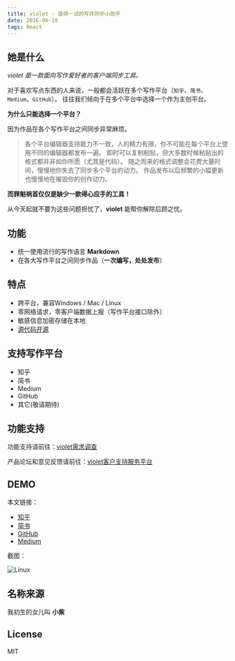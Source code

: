 ```yaml
---
title: violet - 值得一试的写作同步小助手
date: 2016-06-18
tags: React
---
```

## 她是什么

_violet 是一款面向写作爱好者的客户端同步工具。_

对于喜欢写点东西的人来说，一般都会活跃在多个写作平台（`知乎`、`简书`、`Medium`、`GitHub`）。
往往我们倾向于在多个平台中选择一个作为主创平台。

**为什么只能选择一个平台？**

因为作品在各个写作平台之间同步异常麻烦。

> 各个平台编辑器支持能力不一致，人的精力有限，你不可能在每个平台上使用不同的编辑器都发布一遍。
> 即时可以复制粘贴，但大多数时候粘贴出的格式都并非如你所愿（尤其是代码）。
> 随之而来的格式调整会花费大量时间，慢慢地你失去了同步多个平台的动力。
> 作品发布以后频繁的小幅更新也慢慢地在摧毁你的创作动力。

**而罪魁祸首仅仅是缺少一款得心应手的工具！**

从今天起就不要为这些问题担忧了，**violet** 能帮你解除后顾之忧。
## 功能
- 统一使用流行的写作语言 **Markdown**
- 在各大写作平台之间同步作品（**一次编写，处处发布**）
## 特点
- 跨平台，兼容Windows / Mac / Linux
- 零网络请求，零客户端数据上报（写作平台接口除外）
- 敏感信息加密存储在本地
- [源代码开源](https://github.com/simongfxu/violet)
## 支持写作平台
- 知乎
- 简书
- Medium
- GitHub
- 其它(敬请期待)
## 功能支持

功能支持请前往：[violet需求调查](https://jinshuju.net/f/2yctZ5?x_field_1=github)

产品论坛和意见反馈请前往：[violet客户支持服务平台](https://violet.kf5.com/hc/)
## DEMO

本文链接：
- [知乎](https://zhuanlan.zhihu.com/p/21376171?refer=reduxis)
- [简书](http://www.jianshu.com/p/d93ca8b61355)
- [GitHub](https://github.com/simongfxu/simongfxu.github.com/issues/101)
- [Medium](https://medium.com/@damngoto/violet-%E5%80%BC%E5%BE%97%E4%B8%80%E8%AF%95%E7%9A%84%E5%86%99%E4%BD%9C%E5%90%8C%E6%AD%A5%E5%B0%8F%E5%8A%A9%E6%89%8B-2fbd2799cea4)

截图：

![Linux](https://pic2.zhimg.com/153f8d8cda1d4b7b95e53e3375c26fc3_r.png)
## 名称来源

我初生的女儿叫 **小紫**
## License

MIT
